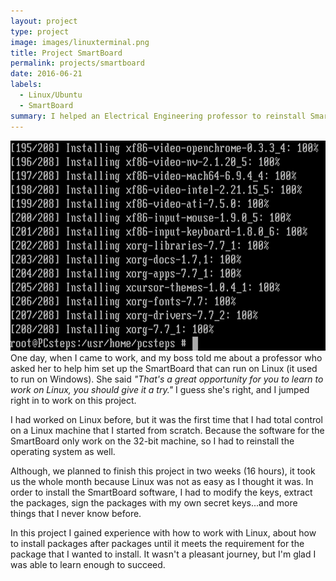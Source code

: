 ```yaml
---
layout: project
type: project
image: images/linuxterminal.png
title: Project SmartBoard
permalink: projects/smartboard
date: 2016-06-21
labels:
  - Linux/Ubuntu
  - SmartBoard
summary: I helped an Electrical Engineering professor to reinstall SmartBoard drivers and tool on a Linux PC.
---
```


<img class="ui medium right floated rounded image" src="../images/linuxterminal.png">
One day, when I came to work, and my boss told me about a professor who asked her to help him set up the SmartBoard that can run on Linux (it used to run on Windows). She said <i>"That's a great opportunity for you to learn to work on Linux, you should give it a try."</i> I guess she's right, and I jumped right in to work on this project.

I had worked on Linux before, but it was the first time that I had total control on a Linux machine that I started from scratch. Because the software for the SmartBoard only work on the 32-bit machine, so I had to reinstall the operating system as well.

Although, we planned to finish this project in two weeks (16 hours), it took us the whole month because Linux was not as easy as I thought it was. In order to install the SmartBoard software, I had to modify the keys, extract the packages, sign the packages with my own secret keys...and more things that I never know before.

In this project I gained experience with how to work with Linux, about how to install packages after packages until it meets the requirement for the package that I wanted to install. It wasn't a pleasant journey, but I'm glad I was able to learn enough to succeed.
